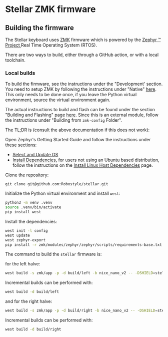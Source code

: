 # Stellar ZMK firmware


## Building the firmware

The Stellar keyboard uses [ZMK](https://zmk.dev/) firmware which is powered by the [Zephyr :tm: Project ](https://zephyrproject.org/) Real Time Operating System (RTOS).

There are two ways to build, either through a GitHub action, or with a local toolchain.

### Local builds

To build the firmware, see the instructions under the "Development' section. You need to setup ZMK by following the instructions under "Native" [here](https://zmk.dev/docs/development/local-toolchain/setup/native). This only needs to be done once, if you leave the Python virtual environment, source the virtual environment again. 

The actual instructions to build and flash can be found under the section "Building and Flashing" page [here](https://zmk.dev/docs/development/local-toolchain/build-flash). Since this is an external module, follow the instructions under "Building from `zmk-config` Folder".

The TL;DR is (consult the above documentation if this does not work):

Open Zephyr's Getting Started Guide and follow the instructions under these sections:

- [Select and Update OS](https://docs.zephyrproject.org/3.5.0/develop/getting_started/index.html#select-and-update-os)
- [Install Dependencies](https://docs.zephyrproject.org/3.5.0/develop/getting_started/index.html#install-dependencies), for users not using an Ubuntu based distribution, follow the
instructions on the [Install Linux Host Dependencies](https://docs.zephyrproject.org/3.5.0/develop/getting_started/installation_linux.html) page.

Clone the repository:

`git clone git@github.com:Robostyle/stellar.git`

Initialize the Python virtual environment and install `west`:

```sh
python3 -m venv .venv
source .venv/bin/activate
pip install west
```

Install the dependencies:

```sh
west init -l config
west update
west zephyr-export
pip install -r zmk/modules/zephyr/zephyr/scripts/requirements-base.txt
```

The command to build the `stellar` firmware is:

for the left halve:

```sh
west build -s zmk/app -p -d build/left -b nice_nano_v2 -- -DSHIELD=stellar_left -DZMK_CONFIG="/full/path/to/stellar/firmware/zmk/config"
```

Incremental builds can be performed with:

```sh
west build -d build/left
```

and for the right halve:

```sh
west build -s zmk/app -p -d build/right -b nice_nano_v2 -- -DSHIELD=stellar_right -DZMK_CONFIG="/full/path/to/stellar/firmware/zmk/config"
```

 
Incremental builds can be performed with:

```sh
west build -d build/right
```

